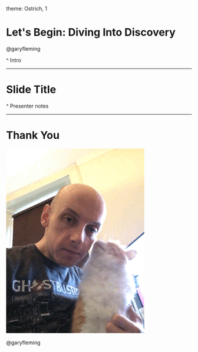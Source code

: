 theme: Ostrich, 1

# Let's Begin: Diving Into Discovery

@garyfleming

^ Intro

---

# Slide Title

^ Presenter notes

---

# Thank You

![inline](images/cat3.gif)

@garyfleming
